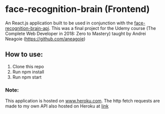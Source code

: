 # face-recognition-brain (Frontend)

 An React.js application built to be used in conjunction with the [face-recognition-brain-api](https://github.com/vtam2012/face-recognition-brain-api). This was a final project for the Udemy course (The Complete Web Developer in 2018: Zero to Mastery) taught by Andrei Neagoie (https://github.com/aneagoie)

## How to use:

1. Clone this repo
2. Run npm install
3. Run npm start

### Note:
This application is hosted on www.heroku.com. The http fetch requests are made to my own API also hosted on Heroku at 
[link](https://salty-badlands-93758.herokuapp.com/)
